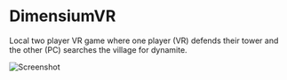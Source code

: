 # DimensiumVR
Local two player VR game where one player (VR) defends their tower and the other (PC) searches the village for dynamite.

![Screenshot](https://imgur.com/che7hgZ.jpg)
